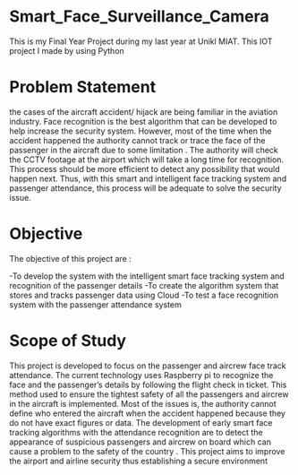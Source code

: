 # Smart_Face_Surveillance_Camera

This is my Final Year Project during my last year at Unikl MIAT. This IOT project I made by using Python

# Problem Statement

the cases of the aircraft accident/ hijack are being familiar in the aviation industry. Face recognition is the 
best algorithm that can be developed to help increase the security system. However, most of the time when the accident 
happened the authority cannot track or trace the face of the passenger in the aircraft due to some limitation . 
The authority will check the CCTV footage at the airport which will take a long time for recognition. This process should 
be more efficient to detect any possibility that would happen next. Thus, with this smart and intelligent face tracking 
system and passenger attendance, this process will be adequate to solve the security issue.



# Objective 

The objective of this project are :

-To develop the system with the intelligent smart face tracking system and recognition of the passenger details
-To create the algorithm system that stores and tracks passenger data using Cloud
-To test a face recognition system with the passenger attendance system

# Scope of Study

This project is developed to focus on the passenger and aircrew face track attendance. The current technology uses 
Raspberry pi to recognize the face and the passenger’s details by following the flight check in ticket. This method
used to ensure the tightest safety of all the passengers and aircrew in the aircraft is implemented. Most of the issues 
is, the authority cannot define who entered the aircraft when the accident happened because they do not have exact figures 
or data. The development of early smart face tracking algorithms with the attendance recognition are to detect the 
appearance of suspicious passengers and aircrew on board which can cause a problem to the safety of the country . This 
project aims to improve the airport and airline security thus establishing a secure environment


